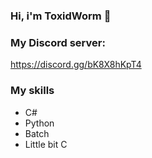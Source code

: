 ### Hi, i'm **ToxidWorm** 👋

### My Discord server:
https://discord.gg/bK8X8hKpT4

### My skills
- C#
- Python
- Batch
- Little bit C
